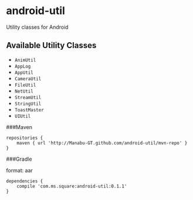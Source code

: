 # android-util

Utility classes for Android

## Available Utility Classes

* `AnimUtil`
* `AppLog`
* `AppUtil`
* `CameraUtil`
* `FileUtil`
* `NetUtil`
* `StreamUtil`
* `StringUtil`
* `ToastMaster`
* `UIUtil`

###Maven

```
repositories {
    maven { url 'http://Manabu-GT.github.com/android-util/mvn-repo' }
}
```

###Gradle

format: aar

```
dependencies {
    compile 'com.ms.square:android-util:0.1.1'
}
```